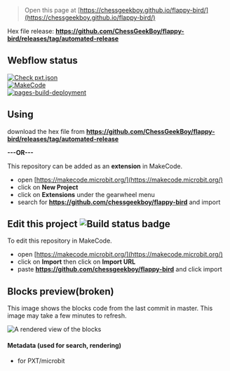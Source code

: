 
> Open this page at [https://chessgeekboy.github.io/flappy-bird/](https://chessgeekboy.github.io/flappy-bird/)

Hex file release: **https://github.com/ChessGeekBoy/flappy-bird/releases/tag/automated-release**

## Webflow status
[![Check pxt.json](https://github.com/ChessGeekBoy/flappy-bird/actions/workflows/cfg-check.yml/badge.svg)](https://github.com/ChessGeekBoy/flappy-bird/actions/workflows/cfg-check.yml) <br>
[![MakeCode](https://github.com/ChessGeekBoy/flappy-bird/actions/workflows/makecode.yml/badge.svg)](https://github.com/ChessGeekBoy/flappy-bird/actions/workflows/makecode.yml) <br>
[![pages-build-deployment](https://github.com/ChessGeekBoy/flappy-bird/actions/workflows/pages/pages-build-deployment/badge.svg)](https://github.com/ChessGeekBoy/flappy-bird/actions/workflows/pages/pages-build-deployment) <br>

## Using

download the hex file from **https://github.com/ChessGeekBoy/flappy-bird/releases/tag/automated-release** <br>

**---OR---** <br>

This repository can be added as an **extension** in MakeCode.

* open [https://makecode.microbit.org/](https://makecode.microbit.org/)
* click on **New Project**
* click on **Extensions** under the gearwheel menu
* search for **https://github.com/chessgeekboy/flappy-bird** and import <br>

## Edit this project ![Build status badge](https://github.com/chessgeekboy/flappy-bird/workflows/MakeCode/badge.svg)

To edit this repository in MakeCode.

* open [https://makecode.microbit.org/](https://makecode.microbit.org/)
* click on **Import** then click on **Import URL**
* paste **https://github.com/chessgeekboy/flappy-bird** and click import

## Blocks preview(broken)

This image shows the blocks code from the last commit in master.
This image may take a few minutes to refresh.

![A rendered view of the blocks](https://github.com/chessgeekboy/flappy-bird/raw/master/.github/makecode/blocks.png)

#### Metadata (used for search, rendering)

* for PXT/microbit
<script src="https://makecode.com/gh-pages-embed.js"></script><script>makeCodeRender("{{ site.makecode.home_url }}", "{{ site.github.owner_name }}/{{ site.github.repository_name }}");</script>
